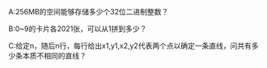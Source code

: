 A:256MB的空间能够存储多少个32位二进制整数？

B:0~9的卡片各2021张，可以从1拼到多少？

C:给定n，随后n行，每行给出x1,y1,x2,y2代表两个点以确定一条直线，问共有多少条本质不相同的直线？
